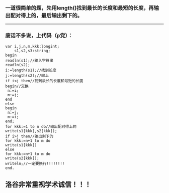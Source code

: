 ### 一道~~很简单~~的题，先用length()找到最长的长度和最短的长度，再输出配对得上的，最后输出剩下的。


------------
### 废话不多说，上代码（p党）：
    var i,j,n,m,kkk:longint;
        s1,s2,s3:string;
    begin
    readln(s1);//输入字符串
    readln(s2);
    i:=length(s1);//找到长度
    j:=length(s2);//同上
    if i<j then//找到最长的长度和最短的长度
    begin//交换
     n:=i;
     m:=j;
    end
    else
    begin
     n:=j;
     m:=i;
    end;
    for kkk:=1 to n do//输出配对得上的
    write(s1[kkk],s2[kkk]);
    if i>j then//输出剩下的
    for kkk:=n+1 to m do
    write(s1[kkk])
    else
    for kkk:=n+1 to m do
    write(s2[kkk]);
    writeln;//一定要换行!!!!!!!!
    end.
## 洛谷非常重视学术诚信！！！